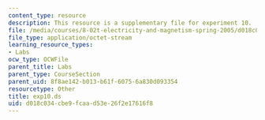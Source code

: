```yaml
---
content_type: resource
description: This resource is a supplementary file for experiment 10.
file: /media/courses/8-02t-electricity-and-magnetism-spring-2005/d018c034cbe9fcaad53e26f2e17616f8_exp10.ds
file_type: application/octet-stream
learning_resource_types:
- Labs
ocw_type: OCWFile
parent_title: Labs
parent_type: CourseSection
parent_uid: 8f8ae142-b013-b61f-6075-6a830d093354
resourcetype: Other
title: exp10.ds
uid: d018c034-cbe9-fcaa-d53e-26f2e17616f8
---
```

